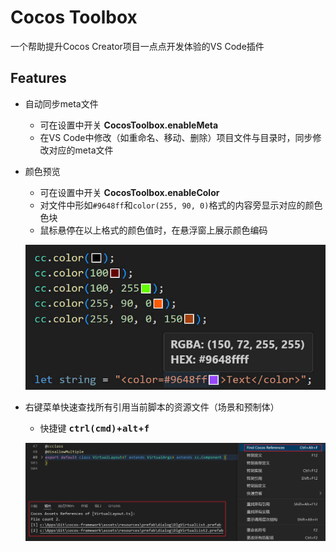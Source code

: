 # Cocos Toolbox
一个帮助提升Cocos Creator项目一点点开发体验的VS Code插件

## Features 
- 自动同步meta文件
    - 可在设置中开关 **CocosToolbox.enableMeta**
    - 在VS Code中修改（如重命名、移动、删除）项目文件与目录时，同步修改对应的meta文件

- 颜色预览
    - 可在设置中开关 **CocosToolbox.enableColor**
    - 对文件中形如`#9648ff`和`color(255, 90, 0)`格式的内容旁显示对应的颜色色块
    - 鼠标悬停在以上格式的颜色值时，在悬浮窗上展示颜色编码

    ![image](./image/color_token.jpg)</br>

- 右键菜单快速查找所有引用当前脚本的资源文件（场景和预制体）
    - 快捷键 **<kbd>ctrl(cmd)</kbd>+<kbd>alt</kbd>+<kbd>f</kbd>**

    ![image](./image/find.jpg)</br>